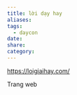 ```yaml
---
title: lời dạy hay
aliases: 
tags:
  - daycon
date: 
share: 
category:
---
```

https://loigiaihay.com/


Trang web